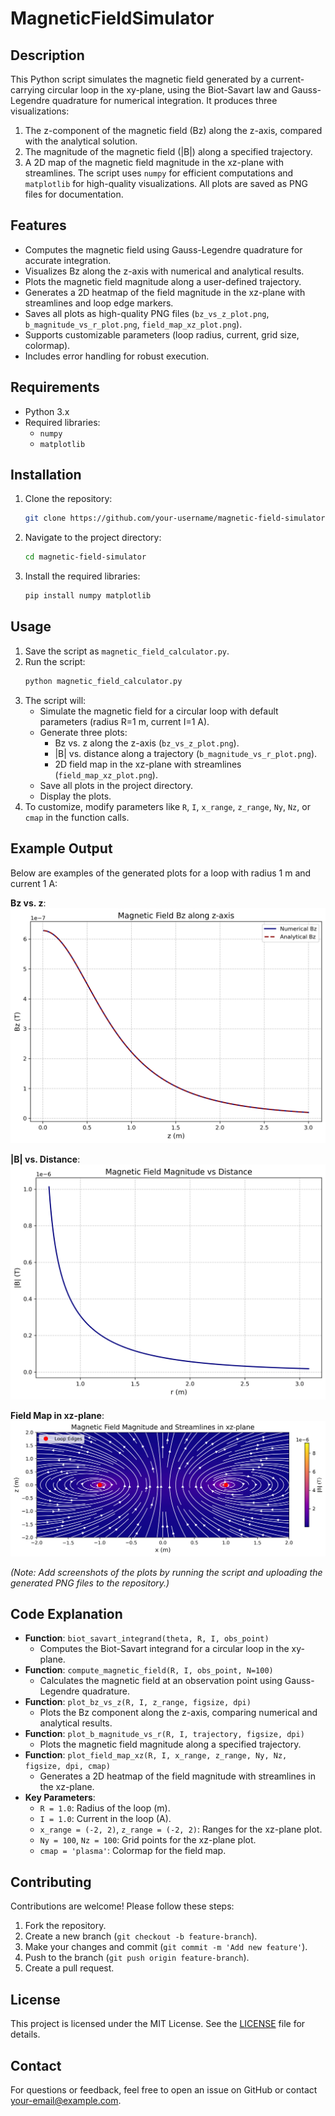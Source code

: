 # MagneticFieldSimulator

## Description
This Python script simulates the magnetic field generated by a current-carrying circular loop in the xy-plane, using the Biot-Savart law and Gauss-Legendre quadrature for numerical integration. It produces three visualizations: 
1. The z-component of the magnetic field (Bz) along the z-axis, compared with the analytical solution.
2. The magnitude of the magnetic field (|B|) along a specified trajectory.
3. A 2D map of the magnetic field magnitude in the xz-plane with streamlines. 
The script uses `numpy` for efficient computations and `matplotlib` for high-quality visualizations. All plots are saved as PNG files for documentation.

## Features
- Computes the magnetic field using Gauss-Legendre quadrature for accurate integration.
- Visualizes Bz along the z-axis with numerical and analytical results.
- Plots the magnetic field magnitude along a user-defined trajectory.
- Generates a 2D heatmap of the field magnitude in the xz-plane with streamlines and loop edge markers.
- Saves all plots as high-quality PNG files (`bz_vs_z_plot.png`, `b_magnitude_vs_r_plot.png`, `field_map_xz_plot.png`).
- Supports customizable parameters (loop radius, current, grid size, colormap).
- Includes error handling for robust execution.

## Requirements
- Python 3.x
- Required libraries:
  - `numpy`
  - `matplotlib`

## Installation
1. Clone the repository:
   ```bash
   git clone https://github.com/your-username/magnetic-field-simulator.git
   ```
2. Navigate to the project directory:
   ```bash
   cd magnetic-field-simulator
   ```
3. Install the required libraries:
   ```bash
   pip install numpy matplotlib
   ```

## Usage
1. Save the script as `magnetic_field_calculator.py`.
2. Run the script:
   ```bash
   python magnetic_field_calculator.py
   ```
3. The script will:
   - Simulate the magnetic field for a circular loop with default parameters (radius R=1 m, current I=1 A).
   - Generate three plots:
     - Bz vs. z along the z-axis (`bz_vs_z_plot.png`).
     - |B| vs. distance along a trajectory (`b_magnitude_vs_r_plot.png`).
     - 2D field map in the xz-plane with streamlines (`field_map_xz_plot.png`).
   - Save all plots in the project directory.
   - Display the plots.
4. To customize, modify parameters like `R`, `I`, `x_range`, `z_range`, `Ny`, `Nz`, or `cmap` in the function calls.

## Example Output
Below are examples of the generated plots for a loop with radius 1 m and current 1 A:

**Bz vs. z**:
![Bz vs z Plot](bz_vs_z_plot.png)

**|B| vs. Distance**:
![B Magnitude vs r Plot](b_magnitude_vs_r_plot.png)

**Field Map in xz-plane**:
![Field Map xz Plot](field_map_xz_plot.png)

*(Note: Add screenshots of the plots by running the script and uploading the generated PNG files to the repository.)*

## Code Explanation
- **Function**: `biot_savart_integrand(theta, R, I, obs_point)`
  - Computes the Biot-Savart integrand for a circular loop in the xy-plane.
- **Function**: `compute_magnetic_field(R, I, obs_point, N=100)`
  - Calculates the magnetic field at an observation point using Gauss-Legendre quadrature.
- **Function**: `plot_bz_vs_z(R, I, z_range, figsize, dpi)`
  - Plots the Bz component along the z-axis, comparing numerical and analytical results.
- **Function**: `plot_b_magnitude_vs_r(R, I, trajectory, figsize, dpi)`
  - Plots the magnetic field magnitude along a specified trajectory.
- **Function**: `plot_field_map_xz(R, I, x_range, z_range, Ny, Nz, figsize, dpi, cmap)`
  - Generates a 2D heatmap of the field magnitude with streamlines in the xz-plane.
- **Key Parameters**:
  - `R = 1.0`: Radius of the loop (m).
  - `I = 1.0`: Current in the loop (A).
  - `x_range = (-2, 2)`, `z_range = (-2, 2)`: Ranges for the xz-plane plot.
  - `Ny = 100`, `Nz = 100`: Grid points for the xz-plane plot.
  - `cmap = 'plasma'`: Colormap for the field map.

## Contributing
Contributions are welcome! Please follow these steps:
1. Fork the repository.
2. Create a new branch (`git checkout -b feature-branch`).
3. Make your changes and commit (`git commit -m 'Add new feature'`).
4. Push to the branch (`git push origin feature-branch`).
5. Create a pull request.

## License
This project is licensed under the MIT License. See the [LICENSE](LICENSE) file for details.

## Contact
For questions or feedback, feel free to open an issue on GitHub or contact [your-email@example.com](mailto:your-email@example.com).